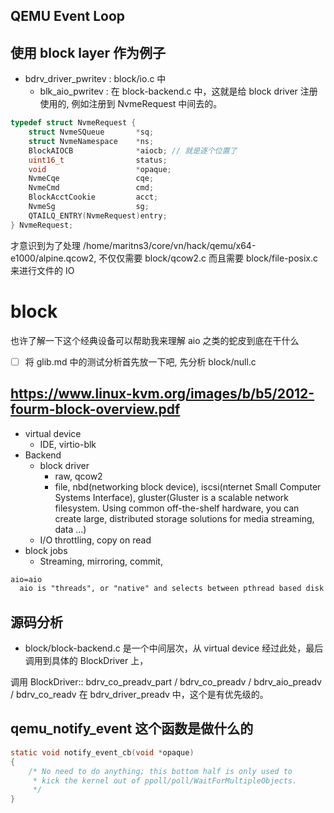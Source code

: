 ## QEMU Event Loop

## 使用 block layer 作为例子

- bdrv_driver_pwritev : block/io.c 中
  * blk_aio_pwritev : 在 block-backend.c 中，这就是给 block driver 注册使用的, 例如注册到 NvmeRequest 中间去的。

```c
typedef struct NvmeRequest {
    struct NvmeSQueue       *sq;
    struct NvmeNamespace    *ns;
    BlockAIOCB              *aiocb; // 就是逐个位置了
    uint16_t                status;
    void                    *opaque;
    NvmeCqe                 cqe;
    NvmeCmd                 cmd;
    BlockAcctCookie         acct;
    NvmeSg                  sg;
    QTAILQ_ENTRY(NvmeRequest)entry;
} NvmeRequest;
```

才意识到为了处理 /home/maritns3/core/vn/hack/qemu/x64-e1000/alpine.qcow2, 不仅仅需要
block/qcow2.c 而且需要 block/file-posix.c 来进行文件的 IO


# block

也许了解一下这个经典设备可以帮助我来理解 aio 之类的蛇皮到底在干什么

- [ ] 将 glib.md 中的测试分析首先放一下吧, 先分析 block/null.c

## https://www.linux-kvm.org/images/b/b5/2012-fourm-block-overview.pdf

- virtual device
  - IDE, virtio-blk
- Backend
  - block driver
    - raw, qcow2
    - file, nbd(networking block device), iscsi(nternet Small Computer Systems Interface), gluster(Gluster is a scalable network filesystem. Using common off-the-shelf hardware, you can create large, distributed storage solutions for media streaming, data ...)
  - I/O throttling, copy on read
- block jobs
  - Streaming, mirroring, commit,

```txt
aio=aio
  aio is "threads", or "native" and selects between pthread based disk I/O and native Linux AIO.
```

## 源码分析
- block/block-backend.c 是一个中间层次，从 virtual device 经过此处，最后调用到具体的 BlockDriver 上，

调用 BlockDriver:: bdrv_co_preadv_part / bdrv_co_preadv / bdrv_aio_preadv / bdrv_co_readv
在 bdrv_driver_preadv 中，这个是有优先级的。

## qemu_notify_event 这个函数是做什么的

```c
static void notify_event_cb(void *opaque)
{
    /* No need to do anything; this bottom half is only used to
     * kick the kernel out of ppoll/poll/WaitForMultipleObjects.
     */
}
```

[^1]: [Towards Multi-threaded Device Emulation in QEMU](https://www.linux-kvm.org/images/a/a7/02x04-MultithreadedDevices.pdf)
